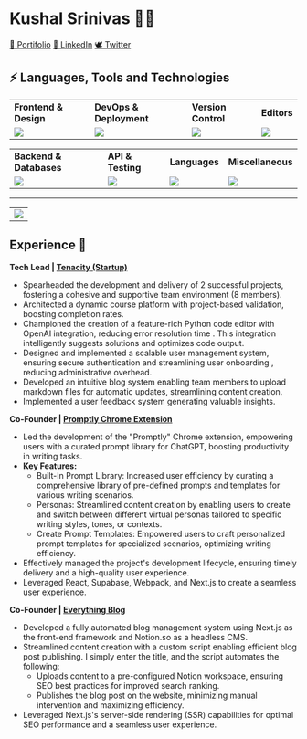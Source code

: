 # Kushal Srinivas :technologist:

[📧 Portifolio](https://kushal-portifolio.vercel.app/)
[🔗 LinkedIn](https://www.linkedin.com/in/kushal-s075/) 
[🕊️ Twitter](https://twitter.com/Kushalsrinivasn)
## ⚡ Languages, Tools and Technologies

<table> 
<tr>
<td>
<strong>Frontend & Design</strong>
</td>
<td>
<strong>DevOps & Deployment</strong>
</td>
<td>
<strong>Version Control</strong>
</td>
<td>
<strong>Editors</strong>
</td>
</tr>
<tr>
<td>
<img src = "https://skillicons.dev/icons?i=js,ts,react,nextjs,threejs,redux,bootstrap,materialui,tailwindcss,figma" >
</td>
<td>
<img src = "https://skillicons.dev/icons?i=vercel,azure,docker,aws,githubactions,gcp&theme=dark">
</td>
<td>
<img src = "https://skillicons.dev/icons?i=git,github,gitlab,bash&theme=dark">
</td>
<td>
<img src = "https://skillicons.dev/icons?i=vscode,codepen&theme=dark">
</td>
</tr>
</table>


<table>
<tr>
<td>
<strong>Backend & Databases</strong>
</td>
<td>
<strong>API & Testing</strong>
</td>
<td>
<strong>Languages</strong>
</td>
<td>
<strong>Miscellaneous</strong>
</td>
</tr>
<tr>
<td>
<img src = "https://skillicons.dev/icons?i=nodejs,flask,postgresql,mysql,sequelize,mongodb,supabase,express,firebase&theme=dark">
</td>
<td>
<img src = "https://skillicons.dev/icons?i=postman,graphql,fastapi&theme=dark">
</td>
<td>
<img src = "https://skillicons.dev/icons?i=c,cpp,py,flutter,swift&theme=dark">
</td>
<td>
<img src = "https://skillicons.dev/icons?i=md,raspberrypi,arduino,linux,blender&theme=dark">
</td>
</tr>
</table>
<hr>


<table>
<tr>
<td colspan = "2">
<a href = "https://kushal-portifolio.vercel.app/">
<img src="https://github-readme-activity-graph.vercel.app/graph?username=kushalsrinivas&bg_color=2e3440&hide_border=true&point=false&line=88c0d0&radius=8&area=true&area_color=88c0d0&title_color=ffffff&color=ffffff">
</a>
</td>
</tr>
</table>


## Experience :briefcase:

**Tech Lead | [Tenacity (Startup)](https://tenacity.social/)**

* Spearheaded the development and delivery of 2 successful projects, fostering a cohesive and supportive team environment (8 members).
* Architected a dynamic course platform with project-based validation, boosting completion rates.
* Championed the creation of a feature-rich Python code editor with OpenAI integration, reducing error resolution time . This integration intelligently suggests solutions and optimizes code output.
* Designed and implemented a scalable user management system, ensuring secure authentication and streamlining user onboarding , reducing administrative overhead.
* Developed an intuitive blog system enabling team members to upload markdown files for automatic updates, streamlining content creation.
* Implemented a user feedback system generating valuable insights.

**Co-Founder | [Promptly Chrome Extension](https://promptly-plugin.vercel.app/)**

* Led the development of the "Promptly" Chrome extension, empowering users with a curated prompt library for ChatGPT, boosting productivity in writing tasks.
* **Key Features:**
    * Built-In Prompt Library: Increased user efficiency by curating a comprehensive library of pre-defined prompts and templates for various writing scenarios.
    * Personas: Streamlined content creation by enabling users to create and switch between different virtual personas tailored to specific writing styles, tones, or contexts.
    * Create Prompt Templates: Empowered users to craft personalized prompt templates for specialized scenarios, optimizing writing efficiency.
* Effectively managed the project's development lifecycle, ensuring timely delivery and a high-quality user experience. 
* Leveraged React, Supabase, Webpack, and Next.js to create a seamless user experience.


**Co-Founder | [Everything Blog](https://www.everythingblog.in/)**

* Developed a fully automated blog management system using Next.js as the front-end framework and Notion.so as a headless CMS.
* Streamlined content creation with a custom script enabling efficient blog post publishing. I simply enter the title, and the script automates the following:
    * Uploads content to a pre-configured Notion workspace, ensuring SEO best practices for improved search ranking.
    * Publishes the blog post on the website, minimizing manual intervention and maximizing efficiency.
* Leveraged Next.js's server-side rendering (SSR) capabilities for optimal SEO performance and a seamless user experience.

